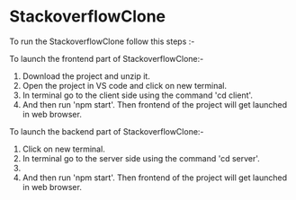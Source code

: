 # StackoverflowClone
To run the StackoverflowClone follow this steps :- 

To launch the frontend part of StackoverflowClone:- 

1) Download the project and unzip it.
2) Open the project in VS code and click on new terminal.
3) In terminal go to the client side using the command 'cd client'.
4) And then run 'npm start'. Then frontend of the project will get launched in web browser.

To launch the backend part of StackoverflowClone:- 

1) Click on new terminal.
2) In terminal go to the server side using the command 'cd server'.
3) 
4) And then run 'npm start'. Then frontend of the project will get launched in web browser.
